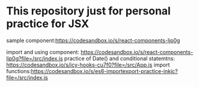 # This repository just for personal practice for JSX

sample component:https://codesandbox.io/s/react-components-ljp0g

import and using component: https://codesandbox.io/s/react-components-ljp0g?file=/src/index.js
practice of Date() and conditional statemtns: https://codesandbox.io/s/icy-hooks-cu7f0?file=/src/App.js 
import functions:https://codesandbox.io/s/es6-importexport-practice-inkjc?file=/src/index.js
